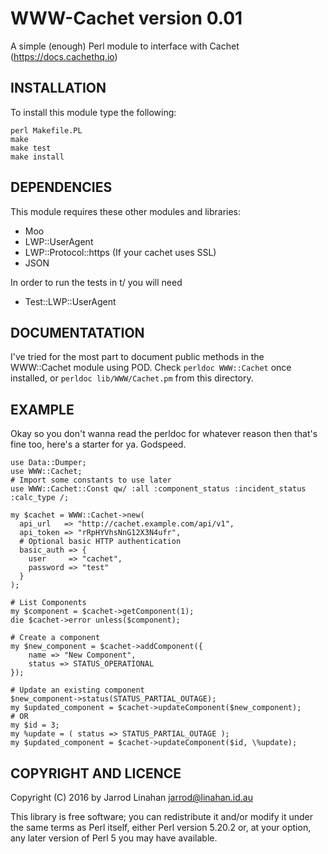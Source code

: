 # WWW-Cachet version 0.01

A simple (enough) Perl module to interface with Cachet (https://docs.cachethq.io)

## INSTALLATION

To install this module type the following:

    perl Makefile.PL
    make
    make test
    make install

## DEPENDENCIES

This module requires these other modules and libraries:

  - Moo
  - LWP::UserAgent
  - LWP::Protocol::https (If your cachet uses SSL)
  - JSON

In order to run the tests in t/ you will need
  - Test::LWP::UserAgent

## DOCUMENTATATION

I've tried for the most part to document public methods in the WWW::Cachet module using POD.
Check ```perldoc WWW::Cachet``` once installed, or ```perldoc lib/WWW/Cachet.pm``` from this directory.

## EXAMPLE

Okay so you don't wanna read the perldoc for whatever reason then that's fine too, here's a starter for
ya. Godspeed.

    use Data::Dumper;
    use WWW::Cachet;
    # Import some constants to use later
    use WWW::Cachet::Const qw/ :all :component_status :incident_status :calc_type /;
    
    my $cachet = WWW::Cachet->new(
      api_url   => "http://cachet.example.com/api/v1",
      api_token => "rRpHYVhsNnG12X3N4ufr",
      # Optional basic HTTP authentication
      basic_auth => {
        user     => "cachet",
        password => "test"
      }
    );
    
    # List Components
    my $component = $cachet->getComponent(1);
    die $cachet->error unless($component);
    
    # Create a component
    my $new_component = $cachet->addComponent({
        name => "New Component",
        status => STATUS_OPERATIONAL
    });
    
    # Update an existing component
    $new_component->status(STATUS_PARTIAL_OUTAGE);
    my $updated_component = $cachet->updateComponent($new_component);
    # OR
    my $id = 3;
    my %update = ( status => STATUS_PARTIAL_OUTAGE );
    my $updated_component = $cachet->updateComponent($id, \%update);

## COPYRIGHT AND LICENCE

Copyright (C) 2016 by Jarrod Linahan <jarrod@linahan.id.au>

This library is free software; you can redistribute it and/or modify
it under the same terms as Perl itself, either Perl version 5.20.2 or,
at your option, any later version of Perl 5 you may have available.
